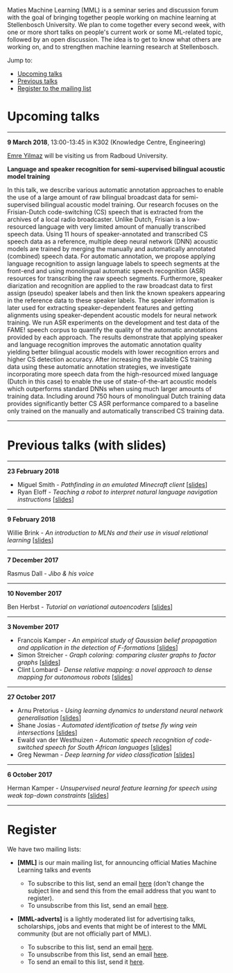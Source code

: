 Maties Machine Learning (MML) is a seminar series and discussion forum with the goal of bringing together people working on machine learning at Stellenbosch University. We plan to come together every second week, with one or more short talks on people's current work or some ML-related topic, followed by an open discussion. The idea is to get to know what others are working on, and to strengthen machine learning research at Stellenbosch.

Jump to:

- [Upcoming talks](#upcoming-talks)
- [Previous talks](#previous-talks-with-slides)
- [Register to the mailing list](#register)


# Upcoming talks

* * *

**9 March 2018**, 13:00-13:45 in K302 (Knowledge Centre, Engineering)

[Emre Yilmaz](https://sites.google.com/site/schemreier/) will be visiting us from Radboud University.

**Language and speaker recognition for semi-supervised bilingual acoustic model training**

In this talk, we describe various automatic annotation approaches to enable the use of a large amount of raw bilingual broadcast data for semi-supervised bilingual acoustic model training. Our research focuses on the Frisian-Dutch code-switching (CS) speech that is extracted from the archives of a local radio broadcaster. Unlike Dutch, Frisian is a low-resourced language with very limited amount of manually transcribed speech data. Using 11 hours of speaker-annotated and transcribed CS speech data as a reference, multiple deep neural network (DNN) acoustic models are trained by merging the manually and automatically annotated (combined) speech data. For automatic annotation, we propose applying language recognition to assign language labels to speech segments at the front-end and using monolingual automatic speech recognition (ASR) resources for transcribing the raw speech segments. Furthermore, speaker diarization and recognition are applied to the raw broadcast data to first assign (pseudo) speaker labels and then link the known speakers appearing in the reference data to these speaker labels. The speaker information is later used for extracting speaker-dependent features and getting alignments using speaker-dependent acoustic models for neural network training. We run ASR experiments on the development and test data of the FAME! speech corpus to quantify the quality of the automatic annotations provided by each approach. The results demonstrate that applying speaker and language recognition improves the automatic annotation quality yielding better bilingual acoustic models with lower recognition errors and higher CS detection accuracy. After increasing the available CS training data using these automatic annotation strategies, we investigate incorporating more speech data from the high-resourced mixed language (Dutch in this case) to enable the use of state-of-the-art acoustic models which outperforms standard DNNs when using much larger amounts of training data. Including around 750 hours of monolingual Dutch training data provides significantly better CS ASR performance compared to a baseline only trained on the manually and automatically transcribed CS training data.

* * *

# Previous talks (with slides)

* * *

**23 February 2018**

- Miguel Smith - _Pathfinding in an emulated Minecraft client_ [[slides](slides/2018-02-23_smith.pdf)]
- Ryan Eloff - _Teaching a robot  to interpret natural language navigation instructions_ [[slides](slides/2018-02-23_eloff.pdf)]

* * *

**9 February 2018**

Willie Brink - _An introduction to MLNs and their use in visual relational learning_ [[slides](slides/2018-02-09_brink.pdf)]

* * *

**7 December 2017**

Rasmus Dall - _Jibo & his voice_

* * *

**10 November 2017**

Ben Herbst - _Tutorial on variational autoencoders_ [[slides](slides/2017-11-10_herbst.pdf)]

* * *

**3 November 2017**

- Francois Kamper - _An empirical study of Gaussian belief propagation and application in the detection of F-formations_ [[slides](slides/2017-11-03_kamper.pdf)]
- Simon Streicher - _Graph coloring: comparing cluster graphs to factor graphs_ [[slides](slides/2017-11-03_streicher.pdf)]
- Clint Lombard - _Dense relative mapping: a novel approach to dense mapping for autonomous robots_ [[slides](slides/2017-11-03_lombard.pdf)]

* * *

**27 October 2017**

- Arnu Pretorius - _Using learning dynamics to understand neural network generalisation_ [[slides](slides/2017-10-27_pretorius.pdf)]
- Shane Josias - _Automated identification of tsetse fly wing vein intersections_ [[slides](slides/2017-10-27_josias.pdf)]
- Ewald van der Westhuizen - _Automatic speech recognition of code-switched speech for South African languages_ [[slides](slides/2017-10-27_vanderwesthuizen.pptx)]
- Greg Newman - _Deep learning for video classification_ [[slides](slides/2017-10-27_newman.pdf)]

* * *

**6 October 2017**

Herman Kamper - _Unsupervised neural feature learning for speech using weak top-down constraints_ [[slides](slides/2017-10-06_kamper.pdf)]

* * *

# Register

We have two mailing lists:

- **[MML]** is our main mailing list, for announcing official Maties Machine Learning talks and events

    - To subscribe to this list, send an email <a href="mailto:sympa@sympa.sun.ac.za?subject=subscribe mml">here</a> (don't change the subject line and send this from the email address that you want to register).
    - To unsubscribe from this list, send an email <a href="mailto:sympa@sympa.sun.ac.za?subject=unsubscribe mml">here</a>.
    
- **[MML-adverts]** is a lightly moderated list for advertising talks, scholarships, jobs and events that might be of interest to the MML community (but are not officially part of MML).

    - To subscribe to this list, send an email <a href="mailto:sympa@sympa.sun.ac.za?subject=subscribe mml-adverts">here</a>.
    - To unsubscribe from this list, send an email <a href="mailto:sympa@sympa.sun.ac.za?subject=unsubscribe mml-adverts">here</a>.
    - To send an email to this list, send it <a href="mailto:mml-adverts [at] sympa [dot] sun [dot] ac [dot] za">here</a>.


